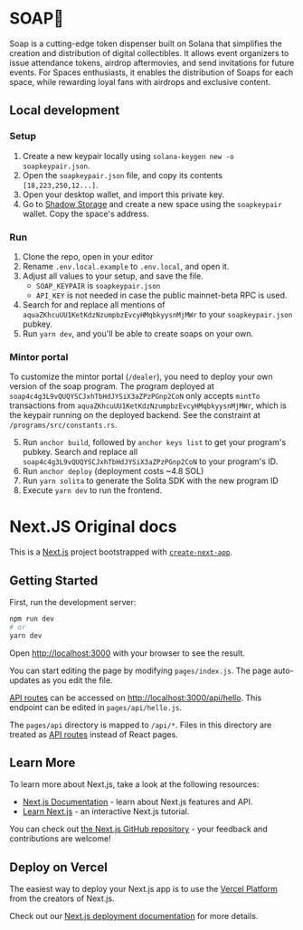 # SOAP🧼
Soap is a cutting-edge token dispenser built on Solana that simplifies the creation and distribution of digital collectibles. It allows event organizers to issue attendance tokens, airdrop aftermovies, and send invitations for future events. For Spaces enthusiasts, it enables the distribution of Soaps for each space, while rewarding loyal fans with airdrops and exclusive content.

## Local development
### Setup
1. Create a new keypair locally using `solana-keygen new -o soapkeypair.json`. 
2. Open the `soapkeypair.json` file, and copy its contents `[18,223,250,12...]`.
3. Open your desktop wallet, and import this private key.
4. Go to [Shadow Storage](https://shadow.storage) and create a new space using the `soapkeypair` wallet. Copy the space's address.

### Run
1. Clone the repo, open in your editor
2. Rename `.env.local.example` to `.env.local`, and open it.
3. Adjust all values to your setup, and save the file.
    - `SOAP_KEYPAIR` is `soapkeypair.json`
    - `API_KEY` is not needed in case the public mainnet-beta RPC is used.
4. Search for and replace all mentions of `aquaZKhcuUU1KetKdzNzumpbzEvcyHMqbkyysnMjMWr` to your `soapkeypair.json` pubkey.
5. Run `yarn dev`, and you'll be able to create soaps on your own.

### Mintor portal
To customize the mintor portal (`/dealer`), you need to deploy your own version of the soap program. The program deployed at `soap4c4g3L9vQUQYSCJxhTbHdJYSiX3aZPzPGnp2CoN` only accepts `mintTo` transactions from `aquaZKhcuUU1KetKdzNzumpbzEvcyHMqbkyysnMjMWr`, which is the keypair running on the deployed backend. See the constraint at `/programs/src/constants.rs`.

5. Run `anchor build`, followed by `anchor keys list` to get your program's pubkey. Search and replace all `soap4c4g3L9vQUQYSCJxhTbHdJYSiX3aZPzPGnp2CoN` to your program's ID.
6. Run `anchor deploy` (deployment costs ~4.8 SOL)
7. Run `yarn solita` to generate the Solita SDK with the new program ID
8. Execute `yarn dev` to run the frontend.


# Next.JS Original docs

This is a [Next.js](https://nextjs.org/) project bootstrapped with [`create-next-app`](https://github.com/vercel/next.js/tree/canary/packages/create-next-app).

## Getting Started

First, run the development server:

```bash
npm run dev
# or
yarn dev
```

Open [http://localhost:3000](http://localhost:3000) with your browser to see the result.

You can start editing the page by modifying `pages/index.js`. The page auto-updates as you edit the file.

[API routes](https://nextjs.org/docs/api-routes/introduction) can be accessed on [http://localhost:3000/api/hello](http://localhost:3000/api/hello). This endpoint can be edited in `pages/api/hello.js`.

The `pages/api` directory is mapped to `/api/*`. Files in this directory are treated as [API routes](https://nextjs.org/docs/api-routes/introduction) instead of React pages.

## Learn More

To learn more about Next.js, take a look at the following resources:

- [Next.js Documentation](https://nextjs.org/docs) - learn about Next.js features and API.
- [Learn Next.js](https://nextjs.org/learn) - an interactive Next.js tutorial.

You can check out [the Next.js GitHub repository](https://github.com/vercel/next.js/) - your feedback and contributions are welcome!

## Deploy on Vercel

The easiest way to deploy your Next.js app is to use the [Vercel Platform](https://vercel.com/new?utm_medium=default-template&filter=next.js&utm_source=create-next-app&utm_campaign=create-next-app-readme) from the creators of Next.js.

Check out our [Next.js deployment documentation](https://nextjs.org/docs/deployment) for more details.
